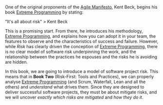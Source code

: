 
One of the original proponents of the [Agile Manifesto](), Kent Beck, begins his book [Extreme Programming]() by stating:

"It's all about risk" > Kent Beck

This is a promising start.  From there, he introduces his methodology, [Extreme Programming](), and explains how you can adopt it in your team, the features to observe and the characteristics of success and failure.  However, while _Risk_ has clearly driven the conception of [Extreme Programming](), there is no clear model of software risk underpinning the work, and the relationship between the practices he espouses and the risks he is avoiding are hidden.

In this book, we are going to introduce a model of software project risk.  This means that in **Book Two** (Risk-First: Tools and Practices), we can properly analyse [Extreme Programming]() (and Scrum, Waterfall, Lean and all the others) and _understand_ what drives them.  Since they are designed to deliver successful software projects, they must be about mitigate risks, and we will uncover _exactly which risks are mitigated_ and _how they do it_.